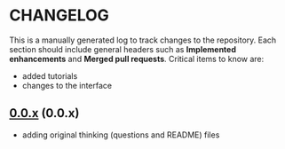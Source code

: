 # CHANGELOG

This is a manually generated log to track changes to the repository. 
Each section should include general headers such as **Implemented enhancements** 
and **Merged pull requests**. Critical items to know are:

 - added tutorials
 - changes to the interface

## [0.0.x](https://github.com/vsoch/lessons/tree/master) (0.0.x)
 - adding original thinking (questions and README) files 
